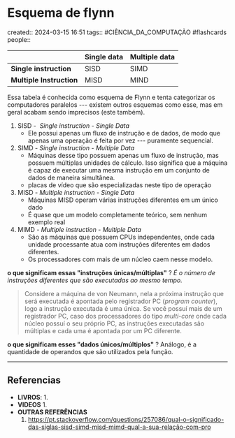 # Esquema de flynn
created:: 2024-03-15 16:51
tags:: #CIÊNCIA_DA_COMPUTAÇÃO  #flashcards 
people::

|                          | Single data | Multiple data |
| ------------------------ | ----------- | ------------- |
| **Single  instruction**  | SISD        | SIMD          |
| **Multiple Instruction** | MISD        | MIND          |

Essa tabela é conhecida como esquema de Flynn e tenta categorizar os computadores paralelos --- existem outros esquemas como esse, mas em geral acabam sendo imprecisos (este também).

1. SISD -  *Single instruction - Single Data*
	- Ele possui apenas um fluxo de instrução e de dados, de modo que apenas uma operação é feita por vez --- puramente sequencial.
2. SIMD - *Single instruction - Multiple Data*
	- Máquinas desse tipo possuem apenas um fluxo de instrução, mas possuem múltiplas unidades de cálculo. Isso significa que a máquina é capaz de executar uma mesma instrução em um conjunto de dados de maneira simultânea.
	- placas de vídeo que são especializadas neste tipo de operação
1. MISD - *Multiple instruction - Single Data*
	- Máquinas MISD operam várias instruções diferentes em um único dado
	- É quase que um modelo completamente teórico, sem nenhum exemplo real
1. MIMD - *Multiple instruction - Multiple Data*
	- São as máquinas que possuem CPUs independentes, onde cada unidade processante atua com instruções diferentes em dados diferentes.
	- Os processadores com mais de um núcleo caem nesse modelo.

**o que significam essas "instruções únicas/múltiplas"**
?
	*É o número de instruções diferentes que são executadas ao mesmo tempo.*
>Considere a máquina de von Neumann, nela a próxima instrução que será executada é apontada pelo registrador PC (_program counter_), logo a instrução executada é uma única. 
>Se você possuí mais de um registrador PC, caso dos processadores do tipo _multi-core_ onde cada núcleo possuí o seu próprio PC, as instruções executadas são múltiplas e cada uma é apontada por um PC diferente.
<!--SR:!2024-03-16,1,230-->

**o que significam esses  "dados únicos/múltiplos"**
?
	Análogo, é a quantidade de operandos que são utilizados pela função.

---
## Referencias
- **LIVROS**:
	1. 
- **VIDEOS**
	1. 
- **OUTRAS REFERÊNCIAS**
	1. https://pt.stackoverflow.com/questions/257086/qual-o-significado-das-siglas-sisd-simd-misd-mimd-qual-a-sua-relação-com-pro